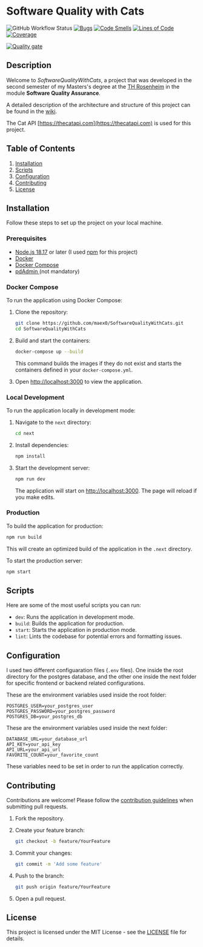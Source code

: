 # Software Quality with Cats

![GitHub Workflow Status](https://github.com/maex0/SoftwareQualityWithCats/actions/workflows/ci.yml/badge.svg)
[![Bugs](https://sonarcloud.io/api/project_badges/measure?project=maex0_SoftwareQualityWithCats&metric=bugs)](https://sonarcloud.io/summary/new_code?id=maex0_SoftwareQualityWithCats)
[![Code Smells](https://sonarcloud.io/api/project_badges/measure?project=maex0_SoftwareQualityWithCats&metric=code_smells)](https://sonarcloud.io/summary/new_code?id=maex0_SoftwareQualityWithCats)
[![Lines of Code](https://sonarcloud.io/api/project_badges/measure?project=maex0_SoftwareQualityWithCats&metric=ncloc)](https://sonarcloud.io/summary/new_code?id=maex0_SoftwareQualityWithCats)
[![Coverage](https://sonarcloud.io/api/project_badges/measure?project=maex0_SoftwareQualityWithCats&metric=coverage)](https://sonarcloud.io/summary/new_code?id=maex0_SoftwareQualityWithCats)

[![Quality gate](https://sonarcloud.io/api/project_badges/quality_gate?project=maex0_SoftwareQualityWithCats)](https://sonarcloud.io/summary/new_code?id=maex0_SoftwareQualityWithCats)

## Description

Welcome to _SoftwareQualityWithCats_, a project that was developed in the second semester of my Masters's degree at the [TH Rosenheim](https://www.th-rosenheim.de) in the module **Software Quality Assurance**.

A detailed description of the architecture and structure of this project can be found in the [wiki](https://github.com/maex0/SoftwareQualityWithCats/wiki).

The Cat API [https://thecatapi.com](https://thecatapi.com) is used for this project.

## Table of Contents

1. [Installation](#installation)
2. [Scripts](#scripts)
3. [Configuration](#configuration)
4. [Contributing](#contributing)
5. [License](#license)

## Installation

Follow these steps to set up the project on your local machine.

### Prerequisites

- [Node.js 18.17](https://nodejs.org/) or later (I used [npm](https://www.npmjs.com/) for this project)
- [Docker](https://www.docker.com/)
- [Docker Compose](https://docs.docker.com/compose/)
- [pdAdmin ](https://www.pgadmin.org/)(not mandatory)

### Docker Compose

To run the application using Docker Compose:

1. Clone the repository:

   ```bash
   git clone https://github.com/maex0/SoftwareQualityWithCats.git
   cd SoftwareQualityWithCats
   ```

2. Build and start the containers:

   ```bash
   docker-compose up --build
   ```

   This command builds the images if they do not exist and starts the containers defined in your `docker-compose.yml`.

3. Open [http://localhost:3000](http://localhost:3000) to view the application.

### Local Development

To run the application locally in development mode:

1. Navigate to the `next` directory:

   ```bash
   cd next
   ```

2. Install dependencies:

   ```bash
   npm install
   ```

3. Start the development server:

   ```bash
   npm run dev
   ```

   The application will start on [http://localhost:3000](http://localhost:3000). The page will reload if you make edits.

### Production

To build the application for production:

```bash
npm run build
```

This will create an optimized build of the application in the `.next` directory.

To start the production server:

```bash
npm start
```

## Scripts

Here are some of the most useful scripts you can run:

- `dev`: Runs the application in development mode.
- `build`: Builds the application for production.
- `start`: Starts the application in production mode.
- `lint`: Lints the codebase for potential errors and formatting issues.

## Configuration

I used two different configuaration files (`.env` files). One inside the root directory for the postgres database, and the other one inside the next folder for specific frontend or backend related configurations.

These are the environment variables used inside the root folder:

```env
POSTGRES_USER=your_postgres_user
POSTGRES_PASSWORD=your_postgres_password
POSTGRES_DB=your_postgres_db
```

These are the environment variables used inside the next folder:

```env
DATABASE_URL=your_database_url
API_KEY=your_api_key
API_URL=your_api_url
FAVORITE_COUNT=your_favorite_count
```

These variables need to be set in order to run the application correctly.

## Contributing

Contributions are welcome! Please follow the [contribution guidelines](CONTRIBUTING.md) when submitting pull requests.

1. Fork the repository.
2. Create your feature branch:

   ```bash
   git checkout -b feature/YourFeature
   ```

3. Commit your changes:

   ```bash
   git commit -m 'Add some feature'
   ```

4. Push to the branch:

   ```bash
   git push origin feature/YourFeature
   ```

5. Open a pull request.

## License

This project is licensed under the MIT License - see the [LICENSE](LICENSE) file for details.

